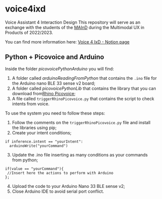 # voice4ixd
Voice Assistant 4 Interaction Design
This repository will serve as an exchange with the students of the [MAInD](http://maind.supsi.ch) during the Multimodal UX in Products of 2022/2023.

You can find more information here:
[Voice 4 IxD - Notion page](https://bit.ly/voice4ixd)

## Python + Picovoice and Arduino
Inside the folder *picovoicePythonArduino* you will find:
  1. A folder called *arduinoReadingFromPython* that contains the `.ino` file for the Arduino nano BLE 33 sense v2 board;
  2. A folder called *picovoicePythonLib* that contains the library that you can download from[Rhino Picovoice](https://console.picovoice.ai/rhn);
  3. A file called `triggerRhinoPicovoice.py` that contains the script to check intents from voice.

To use the system you need to follow these steps:
  1. Follow the comments on the `triggerRhinoPicovoice.py` file and install the libraries using pip;
  2. Create your intent conditions;
  ```
  if inference.intent == "yourIntent":
    arduinoWrite("yourCommand")
  ```
  3. Update the .ino file inserting as many conditions as your commands from python;
  ```
  if(value == "yourCommand"){
   //Insert here the actions to perform with Arduino
  };
  ```
  4. Upload the code to your Arduino Nano 33 BLE sense v2;
  5. Close Arduino IDE to avoid serial port conflict.
